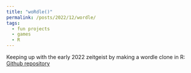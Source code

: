 ```yaml
---
title: "woRdle()"
permalink: /posts/2022/12/wordle/
tags:
  - fun projects
  - games
  - R
---
```


Keeping up with the early 2022 zeitgeist by making a wordle clone in R: [Github repository](https://github.com/hbwddl/woRdle)

